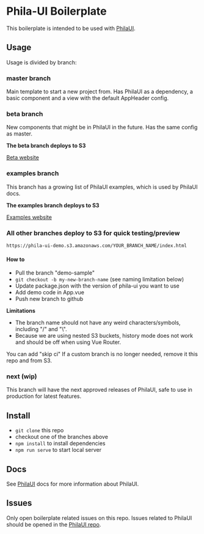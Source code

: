 # Phila-UI Boilerplate
This boilerplate is intended to be used with [PhilaUI](https://github.com/CityOfPhiladelphia/phila-ui).

## Usage
Usage is divided by branch:

### master branch
Main template to start a new project from. Has PhilaUI as a dependency, a basic component and a view with the default AppHeader config.

### beta branch
New components that might be in PhilaUI in the future. Has the same config as master.

**The beta branch deploys to S3**

[Beta website](https://d3acfh7pw3cq6.cloudfront.net)

### examples branch
This branch has a growing list of PhilaUI examples, which is used by PhilaUI docs.

**The examples branch deploys to S3**

[Examples website](https://ui-examples.phila.gov)

### All other branches deploy to S3 for quick testing/preview
```https://phila-ui-demo.s3.amazonaws.com/YOUR_BRANCH_NAME/index.html```

#### How to
- Pull the branch "demo-sample"
- ``git checkout -b my-new-branch-name``  (see naming limitation below)
- Update package.json with the version of phila-ui you want to use
- Add demo code in App.vue
- Push new branch to github

**Limitations**
- The branch name should not have any weird characters/symbols, including "/" and "\\".
- Because we are using nested S3 buckets, history mode does not work and should be off when using Vue Router.

You can add "skip ci"
If a custom branch is no longer needed, remove it this repo and from S3.

### next (wip)
This branch will have the next approved releases of PhilaUI, safe to use in production for latest features.

## Install
- ``git clone`` this repo
- checkout one of the branches above
- ``npm install`` to install dependencies
- ``npm run serve`` to start local server

## Docs
See [PhilaUI](https://ui.phila.gov) docs for more information about PhilaUI.

## Issues
Only open boilerplate related issues on this repo. Issues related to PhilaUI should be opened in the [PhilaUI repo](https://github.com/CityOfPhiladelphia/phila-ui).